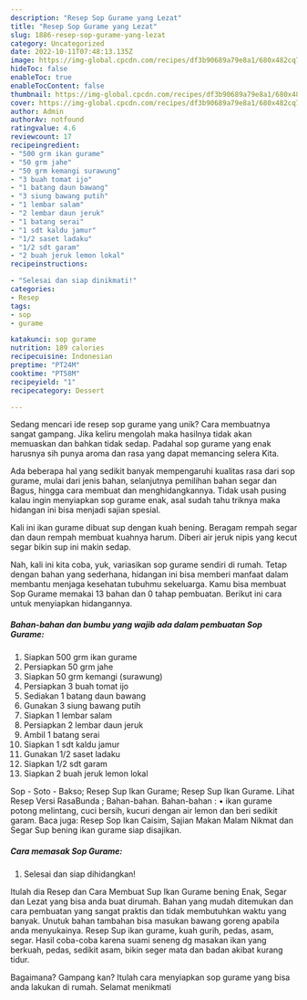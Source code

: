 ```yaml
---
description: "Resep Sop Gurame yang Lezat"
title: "Resep Sop Gurame yang Lezat"
slug: 1886-resep-sop-gurame-yang-lezat
category: Uncategorized
date: 2022-10-11T07:48:13.135Z
image: https://img-global.cpcdn.com/recipes/df3b90689a79e8a1/680x482cq70/sop-gurame-foto-resep-utama.jpg
hideToc: false
enableToc: true
enableTocContent: false
thumbnail: https://img-global.cpcdn.com/recipes/df3b90689a79e8a1/680x482cq70/sop-gurame-foto-resep-utama.jpg
cover: https://img-global.cpcdn.com/recipes/df3b90689a79e8a1/680x482cq70/sop-gurame-foto-resep-utama.jpg
author: Admin
authorAv: notfound
ratingvalue: 4.6
reviewcount: 17
recipeingredient:
- "500 grm ikan gurame"
- "50 grm jahe"
- "50 grm kemangi surawung"
- "3 buah tomat ijo"
- "1 batang daun bawang"
- "3 siung bawang putih"
- "1 lembar salam"
- "2 lembar daun jeruk"
- "1 batang serai"
- "1 sdt kaldu jamur"
- "1/2 saset ladaku"
- "1/2 sdt garam"
- "2 buah jeruk lemon lokal"
recipeinstructions:

- "Selesai dan siap dinikmati!"
categories:
- Resep
tags:
- sop
- gurame

katakunci: sop gurame 
nutrition: 189 calories
recipecuisine: Indonesian
preptime: "PT24M"
cooktime: "PT58M"
recipeyield: "1"
recipecategory: Dessert

---
```





Sedang mencari ide resep sop gurame yang unik? Cara membuatnya sangat gampang. Jika keliru mengolah maka hasilnya tidak akan memuaskan dan bahkan tidak sedap. Padahal sop gurame yang enak harusnya sih punya aroma dan rasa yang dapat memancing selera Kita.





Ada beberapa hal yang sedikit banyak mempengaruhi kualitas rasa dari sop gurame, mulai dari jenis bahan, selanjutnya pemilihan bahan segar dan Bagus, hingga cara membuat dan menghidangkannya. Tidak usah pusing kalau ingin menyiapkan sop gurame enak,      asal sudah tahu triknya maka hidangan ini bisa menjadi sajian spesial.














Kali ini ikan gurame dibuat sup dengan kuah bening. Beragam rempah segar dan daun rempah membuat kuahnya harum. Diberi air jeruk nipis yang kecut segar bikin sup ini makin sedap.






Nah, kali ini kita coba, yuk, variasikan sop gurame sendiri di rumah. Tetap dengan bahan yang sederhana, hidangan ini bisa memberi manfaat dalam membantu menjaga kesehatan tubuhmu sekeluarga. Kamu bisa membuat Sop Gurame memakai 13 bahan dan 0 tahap pembuatan. Berikut ini cara untuk menyiapkan hidangannya.

<!--inarticleads1-->

##### Bahan-bahan dan bumbu yang wajib ada dalam pembuatan Sop Gurame:

1. Siapkan 500 grm ikan gurame
1. Persiapkan 50 grm jahe
1. Siapkan 50 grm kemangi (surawung)
1. Persiapkan 3 buah tomat ijo
1. Sediakan 1 batang daun bawang
1. Gunakan 3 siung bawang putih
1. Siapkan 1 lembar salam
1. Persiapkan 2 lembar daun jeruk
1. Ambil 1 batang serai
1. Siapkan 1 sdt kaldu jamur
1. Gunakan 1/2 saset ladaku
1. Siapkan 1/2 sdt garam
1. Siapkan 2 buah jeruk lemon lokal


Sop - Soto - Bakso; Resep Sup Ikan Gurame; Resep Sup Ikan Gurame. Lihat Resep Versi RasaBunda ; Bahan-bahan. Bahan-bahan : • ikan gurame potong melintang, cuci bersih, kucuri dengan air lemon dan beri sedikit garam. Baca juga: Resep Sop Ikan Caisim, Sajian Makan Malam Nikmat dan Segar Sup bening ikan gurame siap disajikan. 

<!--inarticleads2-->

##### Cara memasak Sop Gurame:


1. Selesai dan siap dihidangkan!

Itulah dia Resep dan Cara Membuat Sup Ikan Gurame bening Enak, Segar dan Lezat yang bisa anda buat dirumah. Bahan yang mudah ditemukan dan cara pembuatan yang sangat praktis dan tidak membutuhkan waktu yang banyak. Unutuk bahan tambahan bisa masukan bawang goreng apabila anda menyukainya. Resep Sup ikan gurame, kuah gurih, pedas, asam, segar. Hasil coba-coba karena suami seneng dg masakan ikan yang berkuah, pedas, sedikit asam, bikin seger mata dan badan akibat kurang tidur. 

Bagaimana? Gampang kan? Itulah cara menyiapkan sop gurame yang bisa anda lakukan di rumah. Selamat menikmati
